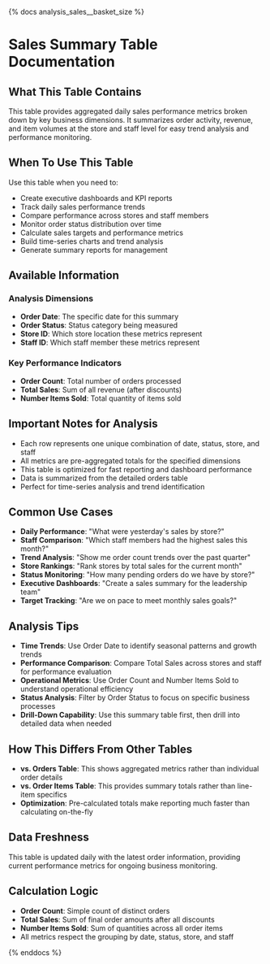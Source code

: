 {% docs analysis_sales__basket_size %}

# Sales Summary Table Documentation

## What This Table Contains
This table provides aggregated daily sales performance metrics broken down by key business dimensions. It summarizes order activity, revenue, and item volumes at the store and staff level for easy trend analysis and performance monitoring.

## When To Use This Table
Use this table when you need to:
- Create executive dashboards and KPI reports
- Track daily sales performance trends
- Compare performance across stores and staff members
- Monitor order status distribution over time
- Calculate sales targets and performance metrics
- Build time-series charts and trend analysis
- Generate summary reports for management

## Available Information

### Analysis Dimensions
- **Order Date**: The specific date for this summary
- **Order Status**: Status category being measured
- **Store ID**: Which store location these metrics represent
- **Staff ID**: Which staff member these metrics represent

### Key Performance Indicators
- **Order Count**: Total number of orders processed
- **Total Sales**: Sum of all revenue (after discounts)
- **Number Items Sold**: Total quantity of items sold

## Important Notes for Analysis
- Each row represents one unique combination of date, status, store, and staff
- All metrics are pre-aggregated totals for the specified dimensions
- This table is optimized for fast reporting and dashboard performance
- Data is summarized from the detailed orders table
- Perfect for time-series analysis and trend identification

## Common Use Cases
- **Daily Performance**: "What were yesterday's sales by store?"
- **Staff Comparison**: "Which staff members had the highest sales this month?"
- **Trend Analysis**: "Show me order count trends over the past quarter"
- **Store Rankings**: "Rank stores by total sales for the current month"
- **Status Monitoring**: "How many pending orders do we have by store?"
- **Executive Dashboards**: "Create a sales summary for the leadership team"
- **Target Tracking**: "Are we on pace to meet monthly sales goals?"

## Analysis Tips
- **Time Trends**: Use Order Date to identify seasonal patterns and growth trends
- **Performance Comparison**: Compare Total Sales across stores and staff for performance evaluation
- **Operational Metrics**: Use Order Count and Number Items Sold to understand operational efficiency
- **Status Analysis**: Filter by Order Status to focus on specific business processes
- **Drill-Down Capability**: Use this summary table first, then drill into detailed data when needed

## How This Differs From Other Tables
- **vs. Orders Table**: This shows aggregated metrics rather than individual order details
- **vs. Order Items Table**: This provides summary totals rather than line-item specifics
- **Optimization**: Pre-calculated totals make reporting much faster than calculating on-the-fly

## Data Freshness
This table is updated daily with the latest order information, providing current performance metrics for ongoing business monitoring.

## Calculation Logic
- **Order Count**: Simple count of distinct orders
- **Total Sales**: Sum of final order amounts after all discounts
- **Number Items Sold**: Sum of quantities across all order items
- All metrics respect the grouping by date, status, store, and staff

{% enddocs %}